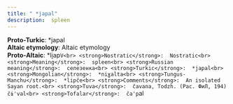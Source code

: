 ```yaml
---
title: " *japal"
description:  spleen
---
```


<strong>Proto-Turkic</strong>:  *japal<br>
<strong>Altaic etymology</strong>:  Altaic etymology<br>
<strong> Proto-Altaic</strong>:  *li̯ap`V<br>
<strong>Nostratic</strong>:  Nostratic<br>
<strong>Meaning</strong>:  spleen<br>
<strong>Russian meaning</strong>:  селезенка<br>
<strong>Turkic</strong>:  *japal<br>
<strong>Mongolian</strong>:  *niɣalta<br>
<strong>Tungus-Manchu</strong>:  *lipče<br>
<strong>Comments</strong>:  An isolated Sayan root.<br>
<strong>Tuva</strong>:  čavana, Todzh. (Рас. ФиЛ, 194) čɨ'val<br>
<strong>Tofalar</strong>:  ča'p`al<br>


